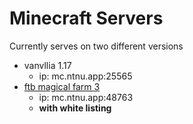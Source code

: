 # Minecraft Servers
Currently serves on two different versions
* vanvllia 1.17
    * ip: mc.ntnu.app:25565
* [ftb magical farm 3](https://www.curseforge.com/minecraft/modpacks/magic-farm-3-harvest)
    * ip: mc.ntnu.app:48763
    * **with white listing**
